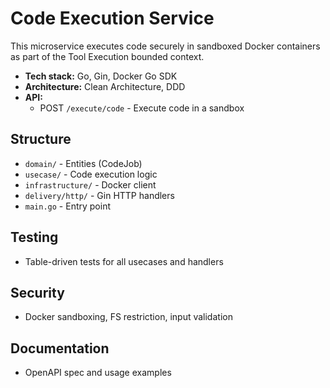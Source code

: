 # Code Execution Service

This microservice executes code securely in sandboxed Docker containers as part of the Tool Execution bounded context.

- **Tech stack:** Go, Gin, Docker Go SDK
- **Architecture:** Clean Architecture, DDD
- **API:**
  - POST `/execute/code` - Execute code in a sandbox

## Structure
- `domain/` - Entities (CodeJob)
- `usecase/` - Code execution logic
- `infrastructure/` - Docker client
- `delivery/http/` - Gin HTTP handlers
- `main.go` - Entry point

## Testing
- Table-driven tests for all usecases and handlers

## Security
- Docker sandboxing, FS restriction, input validation

## Documentation
- OpenAPI spec and usage examples
